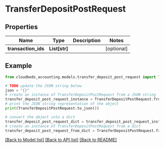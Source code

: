 # TransferDepositPostRequest


## Properties

Name | Type | Description | Notes
------------ | ------------- | ------------- | -------------
**transaction_ids** | **List[str]** |  | [optional] 

## Example

```python
from cloudbeds_accounting.models.transfer_deposit_post_request import TransferDepositPostRequest

# TODO update the JSON string below
json = "{}"
# create an instance of TransferDepositPostRequest from a JSON string
transfer_deposit_post_request_instance = TransferDepositPostRequest.from_json(json)
# print the JSON string representation of the object
print(TransferDepositPostRequest.to_json())

# convert the object into a dict
transfer_deposit_post_request_dict = transfer_deposit_post_request_instance.to_dict()
# create an instance of TransferDepositPostRequest from a dict
transfer_deposit_post_request_from_dict = TransferDepositPostRequest.from_dict(transfer_deposit_post_request_dict)
```
[[Back to Model list]](../README.md#documentation-for-models) [[Back to API list]](../README.md#documentation-for-api-endpoints) [[Back to README]](../README.md)


